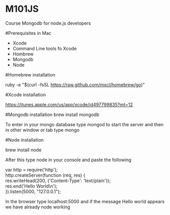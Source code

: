 M101JS
======

Course Mongodb for node.js developers

#Prerequisites in Mac
<ul>
<li>Xcode</li>
<li>Command Line tools fo Xcode</li>
<li>Hombrew</li>
<li>Mongodb</li>
<li>Node</li>
</ul>

#Homebrew  installation

ruby -e "$(curl -fsSL https://raw.github.com/mxcl/homebrew/go)"

#Xcode installation

https://itunes.apple.com/us/app/xcode/id497799835?mt=12

#Mongodb installation
brew install mongodb

To enter in your mongo database type mongod to start the server and then in other window or tab type mongo

#Node installation

brew install node

After this type node in your console and paste the following

var http = require('http');</br>
http.createServer(function (req, res) {</br>
  res.writeHead(200, {'Content-Type': 'text/plain'});</br>
  res.end('Hello World\n');</br>
}).listen(5000, "127.0.0.1");</br>

In the browser type localhost:5000 and if the message Hello world appears we have already node working
